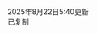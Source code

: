 <html lang="zh-CN">
<head>
  <meta charset="UTF-8">
  <meta name="viewport" content="width=device-width, initial-scale=1.0">
  <title>祝福语</title>
  <script src="https://cdn.tailwindcss.com"></script>
  <link href="https://cdn.jsdelivr.net/npm/font-awesome@4.7.0/css/font-awesome.min.css" rel="stylesheet">
  
  <script>
    tailwind.config = {
      theme: {
        extend: {
          colors: {
            primary: '#165DFF',
            success: '#00B42A',
            neutral: '#F5F7FA',
            'neutral-light': '#F9FAFB',
          },
          fontFamily: {
            inter: ['Inter', 'system-ui', 'sans-serif'],
          },
          boxShadow: {
            'micro': '0 1px 4px rgba(0,0,0,0.05)',
          },
          borderRadius: {
            'sm': '4px',
          }
        },
      }
    }
  </script>
  
  <style type="text/tailwindcss">
    body {
      overscroll-behavior: none;
    }
    .blessing-card {
      transition: transform 0.2s ease, box-shadow 0.2s ease;
    }
    .blessing-card:hover {
      transform: translateX(4px);
      box-shadow: 0 2px 8px rgba(22, 93, 255, 0.1);
    }
  </style>
</head>
<body class="font-inter bg-neutral-light min-h-screen">

  <main class="max-w-6xl mx-auto px-4 pb-12">
    <div class="grid grid-cols-1 gap-3" id="blessingContainer">
      <!-- 祝福语卡片动态生成 -->
    </div>
  </main>

  <footer class="bg-white border-t border-gray-200 py-3">
    <div class="text-center text-xs text-gray-500">
     2025年8月22日5:40更新</div>
  </footer>

  <div id="toast" class="fixed bottom-6 left-1/2 transform -translate-x-1/2 bg-success text-white px-4 py-2 rounded-sm shadow-md opacity-0 transition-opacity duration-300">
    <i class="fa fa-check mr-1"></i>
    <span>已复制</span>
  </div>
  <script>
       const blessings = [
    { id: 1, content: "跃动夏日挥洒青春" },
    { id: 2, content: "跃动青春乐翻天" },
    { id: 3, content: "转眼就到了暑期的尾声" },
    { id: 4, content: "夏天我们喜欢你" },
    { id: 5, content: "天气有凉快一点吗" },
    { id: 6, content: "每到开学心情都很复杂" },
    { id: 7, content: "已经在期盼下一个暑期了" },
    { id: 8, content: "下一个长假在哪里" },
    { id: 9, content: "呼唤长假" },
    { id: 10, content: "今年的避暑方式是玩放三2" },
    { id: 11, content: "夏末安康前程似锦" },
    { id: 12, content: "暑意渐消好运常伴" },
    { id: 13, content: "假期尾声快乐永存" },
    { id: 14, content: "夏日悠长秋来收获" },
    { id: 15, content: "夏凤拂去秋月将至" },
    { id: 16, content: "盛夏余温温暖一秋" },
    { id: 17, content: "光阴入酒敬此夏秋" },
    { id: 18, content: "夏日不负未来可期" },
    { id: 19, content: "暑期收官学业精进" },
    { id: 20, content: "玩心收敛动力满格" },
    { id: 21, content: "蓄力一夏开学必胜" },
    { id: 22, content: "告别暑假迎接新学期" },
    { id: 23, content: "星依云渚冷" },
    { id: 24, content: "露滴盘中圆" },
    { id: 25, content: "好花生木末" },
    { id: 26, content: "衰蕙愁空园" },
    { id: 27, content: "夜天如玉砌" },
    { id: 28, content: "池叶极青钱" },
    { id: 29, content: "仅厌舞衫薄" },
    { id: 30, content: "稍知花簟寒" },
    { id: 31, content: "晓风何拂拂" },
    { id: 32, content: "北斗光阑干" },
    { id: 33, content: "露如微霰下前池" },
    { id: 34, content: "月过回塘万竹悲" },
    { id: 35, content: "浮世本来多聚散" },
    { id: 36, content: "红蕖何事亦离披" },
    { id: 37, content: "悠扬归梦惟灯见" },
    { id: 38, content: "濩落生涯独酒知" },
    { id: 39, content: "岂到白头长只尔" },
    { id: 40, content: "嵩阳松雪有心期" },
    { id: 41, content: "一雨萧然万瓦鸣" },
    { id: 42, content: "好风如水坐来生" },
    { id: 43, content: "江声入夜惊围屋" },
    { id: 44, content: "秋色明朝定满城" },
    { id: 45, content: "郊外共知农事足" },
    { id: 46, content: "里中争说长官清" },
    { id: 47, content: "野人何以酬佳兴" },
    { id: 48, content: "自汲新泉破茗烹" },
    { id: 49, content: "愿你为秋天开个好头" },
    { id: 50, content: "与快乐相伴" },

    ];

    // 渲染函数
    function renderBlessings() {
      const container = document.getElementById('blessingContainer');
      container.innerHTML = blessings.map(blessing => `
        <div class="blessing-card bg-white rounded-sm shadow-micro p-3">
          <div class="flex items-center mb-2">
            <div class="w-6 h-6 bg-primary/10 rounded-full flex items-center justify-center mr-2">
              <span class="text-primary font-semibold text-xs">${blessing.id}</span>
            </div>
            <p class="text-gray-800 text-xs ${blessing.content === '无' ? 'text-gray-400 italic' : ''}">
              ${blessing.content || '（无内容）'}
            </p>
          </div>
          <div class="flex justify-between items-center">
            <span class="text-xs text-gray-400">ID: ${blessing.id.toString().padStart(3, '0')}</span>

            <button class="copy-btn px-8 py-3 bg-primary text-white text-xs rounded-sm" data-id="${blessing.id}">
              <i class="fa fa-copy mr-0.5"></i> 复制
            </button>
          </div>
        </div>
      `).join('');

      // 绑定复制事件
      document.querySelectorAll('.copy-btn').forEach(btn => {
        btn.addEventListener('click', () => {
          const id = parseInt(btn.dataset.id);
          const content = blessings.find(b => b.id === id).content;
          if (content === '无') return showToast('无内容');
          navigator.clipboard.writeText(content).then(() => showToast());
        });
      });
    }

    // 初始化渲染
    document.addEventListener('DOMContentLoaded', renderBlessings);

    // 提示框
    function showToast(msg = '已复制') {
      const toast = document.getElementById('toast');
      toast.querySelector('span').textContent = msg;
      toast.classList.add('opacity-100');
      setTimeout(() => toast.classList.remove('opacity-100'), 1500);
    }
  </script>

    
